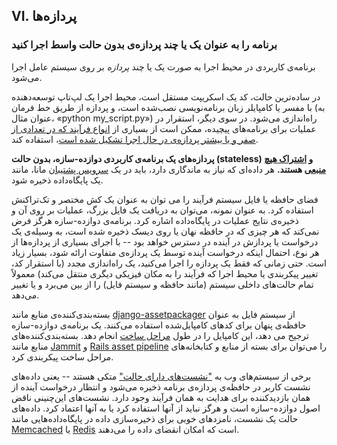## VI. پردازه‌ها
### برنامه را به عنوان یک یا چند پردازه‌ی بدون حالت واسط اجرا کنید

برنامه‌ی کاربردی در محیط اجرا به صورت یک یا چند *پردازه* بر روی سیستم عامل اجرا می‌شود.

در ساده‌ترین حالت، کد یک اسکریپت مستقل است، محیط اجرا یک لپ‌تاپ توسعه‌دهنده با مفسر یا کامپایلر زبان برنامه‌نویسی نصب‌شده است، و پردازه از طریق خط فرمان (به عنوان مثال، «python my_script.py») راه‌اندازی می‌شود. در سوی دیگر، استقرار در عملیات برای برنامه‌های پیچیده، ممکن است از بسیاری از [انواع فرآیند که در تعدادی از صفر و یا بیشتر پردازه‌ی در حال اجرا تشکیل شده است](./concurrency)، استفاده کند.

**پردازه‌های یک برنامه‌ی کاربردی دوازده-سازه، بدون حالت (stateless) و [اشتراک هیچ منبعی](http://en.wikipedia.org/wiki/Shared_nothing_architecture) هستند.** هر داده‌ای که نیاز به ماندگاری دارد، باید در یک [سرویس پشتیبان](./backing-services) مانا، مانند یک پایگاه‌داده ذخیره شود.

فضای حافظه یا فایل سیستم فرآیند را می توان به عنوان یک کش مختصر و تک‌تراکنش استفاده کرد. به عنوان نمونه، می‌توان به دریافت یک فایل بزرگ، عملیات بر روی آن و ذخیره‌ی نتایج عملیات در پایگاه‌داده اشاره کرد. برنامه‌ی دوازده-سازه هرگز فرض نمی‌کند که هر چیزی که در حافظه نهان یا روی دیسک ذخیره شده است، به وسیله‌ی یک درخواست یا پردازش در آینده در دسترس خواهد بود -- با اجرای بسیاری از پردازه‌ها از هر نوع، احتمال اینکه درخواست آینده توسط یک پردازه‌ی متفاوت ارائه شود، بسیار زیاد است. حتی زمانی که فقط یک پردازه را اجرا می‌کنید، یک راه‌اندازی مجدد (با استقرار کد، تغییر پیکربندی یا محیط اجرا که فرآیند را به مکان فیزیکی دیگری منتقل می‌کند) معمولاً تمام حالت‌های داخلی سیستم (مانند حافظه و سیستم فایل) را از بین می‌برد و یا تغییر می‌دهد.

بسته‌بندی‌کننده‌ی منابع مانند [django-assetpackager](http://code.google.com/p/django-assetpackager/) از سیستم فایل به عنوان حافظه‌ی پنهان برای کدهای کامپایل‌شده استفاده می‌کنند. یک برنامه‌ی دوازده-سازه ترجیح می دهد، این کامپایل را در طول [مراحل ساخت](/build-release-run) انجام دهد. بسته‌بندی‌کننده‌های منابع مانند [Jammit](http://documentcloud.github.io/jammit/) و [Rails asset pipeline](http://ryanbigg.com/guides/asset_pipeline.html) را می‌توان برای بسته از منابع و کتابخانه‌های مراحل ساخت پیکربندی کرد.

برخی از سیستم‌های وب به ["نشست‌های دارای حالت"](http://en.wikipedia.org/wiki/Load_balancing_%28computing%29#Persistence) متکی هستند -- یعنی داده‌های نشست کاربر در حافظه‌ی پردازه‌ی برنامه ذخیره می‌شود و انتظار درخواست آینده از همان بازدید‌کننده برای هدایت به همان فرآیند وجود دارد. نشست‌های  این‌چنینی ناقض اصول دوازده-سازه است و هرگز نباید از آنها استفاده کرد یا به آنها اعتماد کرد. داده‌های حالت یک نشست، نامزدهای خوبی برای ذخیره‌سازی داده در پایگاه‌داده‌هایی مانند [Memcached](http://memcached.org/) یا [Redis](http://redis.io/) است که امکان انقضای داده را می‌دهند.